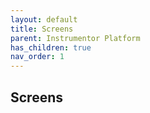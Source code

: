 ```yaml
---
layout: default
title: Screens
parent: Instrumentor Platform
has_children: true
nav_order: 1
---
```


## Screens
